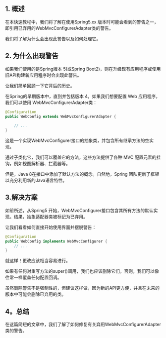 ## 1. 概述

在本快速教程中，我们将了解在使用Spring5.xx 版本时可能会看到的警告之一，即引用已弃用的WebMvcConfigurerAdapter类的警告。

我们将了解为什么会出现此警告以及如何处理它。

## 2. 为什么出现警告

如果我们使用的是Spring版本 5(或Spring Boot2)，则在升级现有应用程序或使用旧API构建新应用程序时会出现此警告。

让我们简单回顾一下它背后的历史。

在Spring的早期版本中，直到并包括版本 4，如果我们想要配置 Web 应用程序，我们可以使用 WebMvcConfigurerAdapter类：

```java
@Configuration
public WebConfig extends WebMvcConfigurerAdapter {
    
    // ...
}
```

这是一个实现WebMvcConfigurer接口的抽象类，并包含所有继承方法的空实现。

通过子类化它，我们可以覆盖它的方法，这些方法提供了各种 MVC 配置元素的挂钩，例如视图解析器、拦截器等。

但是，Java 8在接口中添加了默认方法的概念。自然地，Spring 团队更新了框架以充分利用新的Java语言特性。

## 3.解决方案

如前所述，从Spring5 开始，WebMvcConfigurer接口包含其所有方法的默认实现。结果，抽象适配器类被标记为已弃用。

让我们看看如何直接开始使用界面并摆脱警告：

```java
@Configuration
public WebConfig implements WebMvcConfigurer {
    // ...
}
```

就这样！更改应该相当容易进行。

如果有任何对重写方法的super()调用，我们也应该删除它们。否则，我们可以像往常一样覆盖任何配置回调。

虽然删除警告不是强制性的，但建议这样做，因为新的API更方便，并且在未来的版本中可能会删除已弃用的类。

## 4。总结

在这篇简短的文章中，我们了解了如何修复有关弃用WebMvcConfigurerAdapter类的警告。